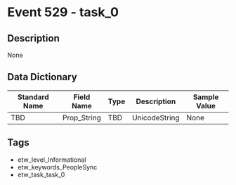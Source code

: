 # Event 529 - task_0

## Description
None

## Data Dictionary
|Standard Name|Field Name|Type|Description|Sample Value|
|---|---|---|---|---|
|TBD|Prop_String|TBD|UnicodeString|None|None|

## Tags
* etw_level_Informational
* etw_keywords_PeopleSync
* etw_task_task_0